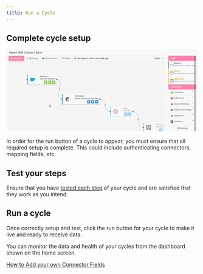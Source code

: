 ```yaml
---
title: Run a Cycle
---
```


Complete cycle setup
--------------------

![](./images/cycle-setup.gif)

In order for the run button of a cycle to appear, you must ensure that all required setup is complete. This could include authenticating connectors, mapping fields, etc.

Test your steps
---------------

Ensure that you have [tested each step](./testing-cycles) of your cycle and are satisfied that they work as you intend.

Run a cycle
-----------

Once correctly setup and test, click the run button for your cycle to make it live and ready to receive data.

You can monitor the data and health of your cycles from the dashboard shown on the home screen.

[How to Add your own Connector Fields](./adding-connector-fields)